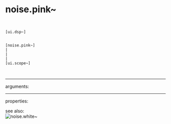 # noise.pink~

```


[ui.dsp~]


[noise.pink~]
|
|
|
[ui.scope~]

            
```
---
arguments:


---
properties:


see also:<br>
![noise.white~]("img/object_noise.white~.png")
